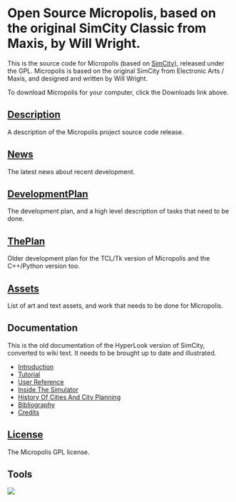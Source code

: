 # Open Source Micropolis, based on the original SimCity Classic from Maxis, by Will Wright. #

This is the source code for Micropolis (based on [SimCity](http://en.wikipedia.org/wiki/SimCity_(1989_video_game))), released under the GPL. Micropolis is based on the original SimCity from Electronic Arts / Maxis, and designed and written by Will Wright.

To download Micropolis for your computer, click the Downloads link above.

## [Description](Description.md) ##
A description of the Micropolis project source code release.

## [News](News.md) ##
The latest news about recent development.

## [DevelopmentPlan](DevelopmentPlan.md) ##
The development plan, and a high level description of tasks that need to be done.

## [ThePlan](ThePlan.md) ##
Older development plan for the TCL/Tk version of Micropolis and the C++/Python version too.

## [Assets](Assets.md) ##
List of art and text assets, and work that needs to be done for Micropolis.

## Documentation ##

This is the old documentation of the HyperLook version of SimCity, converted to wiki text.
It needs to be brought up to date and illustrated.

  * [Introduction](Introduction.md)
  * [Tutorial](Tutorial.md)
  * [User Reference](UserReference.md)
  * [Inside The Simulator](InsideTheSimulator.md)
  * [History Of Cities And City Planning](History.md)
  * [Bibliography](Bibliography.md)
  * [Credits](Credits.md)

## [License](License.md) ##
The Micropolis GPL license.

## Tools ##
[![](http://wingware.com/images/coded-with-logo-129x66.png)](http://wingware.com/)

